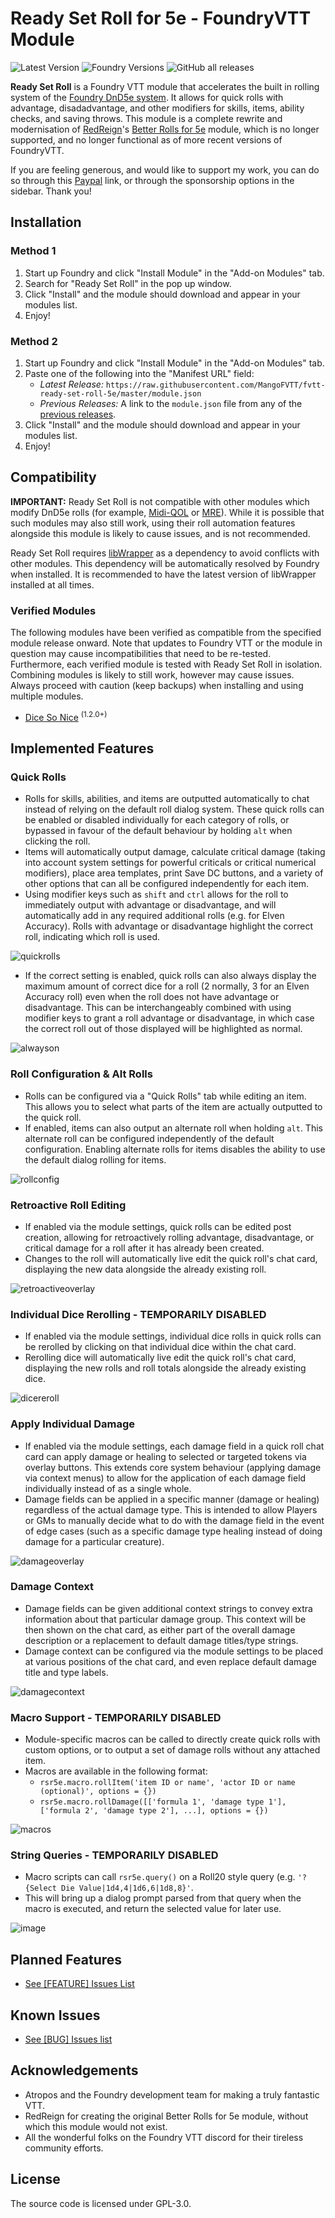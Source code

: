 # Ready Set Roll for 5e - FoundryVTT Module
![Latest Version](https://img.shields.io/badge/dynamic/json.svg?url=https%3A%2F%2Fraw.githubusercontent.com%2FMangoFVTT%2Ffvtt-ready-set-roll-5e%2Fmaster%2Fmodule.json&label=Latest%20Release&prefix=v&query=$.version&colorB=blue&style=for-the-badge)
![Foundry Versions](https://img.shields.io/endpoint?url=https%3A%2F%2Ffoundryshields.com%2Fversion%3Fstyle%3Dfor-the-badge%26url%3Dhttps%3A%2F%2Fraw.githubusercontent.com%2FMangoFVTT%2Ffvtt-ready-set-roll-5e%2Fmaster%2Fmodule.json&color=ff601e&label=Compatible%20Foundry%20Versions)
![GitHub all releases](https://img.shields.io/github/downloads/MangoFVTT/fvtt-ready-set-roll-5e/total?style=for-the-badge&label=Module%20Downloads)

**Ready Set Roll** is a Foundry VTT module that accelerates the built in rolling system of the [Foundry DnD5e system](https://github.com/foundryvtt/dnd5e). It allows for quick rolls with advantage, disadadvantage, and other modifiers for skills, items, ability checks, and saving throws. This module is a complete rewrite and modernisation of [RedReign](https://github.com/RedReign)'s [Better Rolls for 5e](https://github.com/RedReign/FoundryVTT-BetterRolls5e) module, which is no longer supported, and no longer functional as of more recent versions of FoundryVTT. 

If you are feeling generous, and would like to support my work, you can do so through this [Paypal](https://www.paypal.com/paypalme/MangoFVTT) link, or through the sponsorship options in the sidebar. Thank you!

## Installation

### Method 1
1. Start up Foundry and click "Install Module" in the "Add-on Modules" tab.
2. Search for "Ready Set Roll" in the pop up window.
3. Click "Install" and the module should download and appear in your modules list.
4. Enjoy!

### Method 2
1. Start up Foundry and click "Install Module" in the "Add-on Modules" tab.
2. Paste one of the following into the "Manifest URL" field:
    - *Latest Release:* `https://raw.githubusercontent.com/MangoFVTT/fvtt-ready-set-roll-5e/master/module.json`
    - *Previous Releases:* A link to the `module.json` file from any of the [previous releases](https://github.com/MangoFVTT/fvtt-ready-set-roll-5e/releases).
3. Click "Install" and the module should download and appear in your modules list.
4. Enjoy!

## Compatibility
**IMPORTANT:** Ready Set Roll is not compatible with other modules which modify DnD5e rolls (for example, [Midi-QOL](https://gitlab.com/tposney/midi-qol) or [MRE](https://github.com/ElfFriend-DnD/FVTT-Minimal-Rolling-Enhancements-DND5E)). While it is possible that such modules may also still work, using their roll automation features alongside this module is likely to cause issues, and is not recommended.

Ready Set Roll requires [libWrapper](https://foundryvtt.com/packages/lib-wrapper/) as a dependency to avoid conflicts with other modules. This dependency will be automatically resolved by Foundry when installed. It is recommended to have the latest version of libWrapper installed at all times.

### Verified Modules
The following modules have been verified as compatible from the specified module release onward. Note that updates to Foundry VTT or the module in question may cause incompatibilities that need to be re-tested. Furthermore, each verified module is tested with Ready Set Roll in isolation. Combining modules is likely to still work, however may cause issues. Always proceed with caution (keep backups) when installing and using multiple modules.
- [Dice So Nice](https://gitlab.com/riccisi/foundryvtt-dice-so-nice) <sup>(1.2.0+)</sup>

## Implemented Features

### Quick Rolls
- Rolls for skills, abilities, and items are outputted automatically to chat instead of relying on the default roll dialog system. These quick rolls can be enabled or disabled individually for each category of rolls, or bypassed in favour of the default behaviour by holding `alt` when clicking the roll.
- Items will automatically output damage, calculate critical damage (taking into account system settings for powerful criticals or critical numerical modifiers), place area templates, print Save DC buttons, and a variety of other options that can all be configured independently for each item.
- Using modifier keys such as `shift` and `ctrl` allows for the roll to immediately output with advantage or disadvantage, and will automatically add in any required additional rolls (e.g. for Elven Accuracy). Rolls with advantage or disadvantage highlight the correct roll, indicating which roll is used.

![quickrolls](https://github.com/MangoFVTT/fvtt-ready-set-roll-5e/assets/110994627/2fc0e9f8-c964-49cb-8b08-44086bf4a0f8)

- If the correct setting is enabled, quick rolls can also always display the maximum amount of correct dice for a roll (2 normally, 3 for an Elven Accuracy roll) even when the roll does not have advantage or disadvantage. This can be interchangeably combined with using modifier keys to grant a roll advantage or disadvantage, in which case the correct roll out of those displayed will be highlighted as normal.

![alwayson](https://github.com/MangoFVTT/fvtt-ready-set-roll-5e/assets/110994627/4b9c0312-7bd6-4232-af9f-ff11ad960a06)

### Roll Configuration & Alt Rolls
- Rolls can be configured via a "Quick Rolls" tab while editing an item. This allows you to select what parts of the item are actually outputted to the quick roll.
- If enabled, items can also output an alternate roll when holding `alt`. This alternate roll can be configured independently of the default configuration. Enabling alternate rolls for items disables the ability to use the default dialog rolling for items.

![rollconfig](https://github.com/MangoFVTT/fvtt-ready-set-roll-5e/assets/110994627/c76c4ee2-de78-4f05-8cfb-56568f406468)

### Retroactive Roll Editing
- If enabled via the module settings, quick rolls can be edited post creation, allowing for retroactively rolling advantage, disadvantage, or critical damage for a roll after it has already been created.
- Changes to the roll will automatically live edit the quick roll's chat card, displaying the new data alongside the already existing roll.

![retroactiveoverlay](https://github.com/MangoFVTT/fvtt-ready-set-roll-5e/assets/110994627/d73efc5b-cf47-4dca-a5af-6dff9c531359)

### Individual Dice Rerolling - TEMPORARILY DISABLED
- If enabled via the module settings, individual dice rolls in quick rolls can be rerolled by clicking on that individual dice within the chat card.
- Rerolling dice will automatically live edit the quick roll's chat card, displaying the new rolls and roll totals alongside the already existing dice.

![dicereroll](https://github.com/MangoFVTT/fvtt-ready-set-roll-5e/assets/110994627/d0c16a57-e41e-49df-b88f-464b152d1658)

### Apply Individual Damage
- If enabled via the module settings, each damage field in a quick roll chat card can apply damage or healing to selected or targeted tokens via overlay buttons. This extends core system behaviour (applying damage via context menus) to allow for the application of each damage field individually instead of as a single whole.
- Damage fields can be applied in a specific manner (damage or healing) regardless of the actual damage type. This is intended to allow Players or GMs to manually decide what to do with the damage field in the event of edge cases (such as a specific damage type healing instead of doing damage for a particular creature).

![damageoverlay](https://github.com/MangoFVTT/fvtt-ready-set-roll-5e/assets/110994627/f610f9be-9578-435a-abb5-bac082abe06f)

### Damage Context
- Damage fields can be given additional context strings to convey extra information about that particular damage group. This context will be then shown on the chat card, as either part of the overall damage description or a replacement to default damage titles/type strings.
- Damage context can be configured via the module settings to be placed at various positions of the chat card, and even replace default damage title and type labels.

![damagecontext](https://github.com/MangoFVTT/fvtt-ready-set-roll-5e/assets/110994627/04de2650-ad9d-4b78-bc7a-8052d1391a88)

### Macro Support - TEMPORARILY DISABLED
- Module-specific macros can be called to directly create quick rolls with custom options, or to output a set of damage rolls without any attached item.
- Macros are available in the following format:
    - `rsr5e.macro.rollItem('item ID or name', 'actor ID or name (optional)', options = {})`
    - `rsr5e.macro.rollDamage([['formula 1', 'damage type 1'], ['formula 2', 'damage type 2'], ...], options = {})`

![macros](https://user-images.githubusercontent.com/110994627/214150998-869afaaa-b93a-4ff0-b9af-470c54f35d52.png)

### String Queries - TEMPORARILY DISABLED
- Macro scripts can call `rsr5e.query()` on a Roll20 style query (e.g. `'?{Select Die Value|1d4,4|1d6,6|1d8,8}'`. 
- This will bring up a dialog prompt parsed from that query when the macro is executed, and return the selected value for later use.

![image](https://user-images.githubusercontent.com/110994627/214161613-1bb4720e-b0b4-4f85-9658-e8c44d1227c3.png)

## Planned Features
- [See [FEATURE] Issues List](https://github.com/MangoFVTT/fvtt-ready-set-roll-5e/issues?q=is%3Aopen+is%3Aissue+label%3Afeature)

## Known Issues
- [See [BUG] Issues list](https://github.com/MangoFVTT/fvtt-ready-set-roll-5e/issues?q=is%3Aopen+is%3Aissue+label%3Abug+)

## Acknowledgements
- Atropos and the Foundry development team for making a truly fantastic VTT.
- RedReign for creating the original Better Rolls for 5e module, without which this module would not exist.
- All the wonderful folks on the Foundry VTT discord for their tireless community efforts.

## License
The source code is licensed under GPL-3.0.
